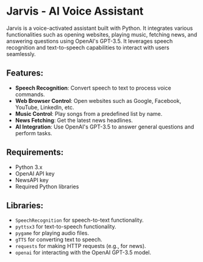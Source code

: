 # Jarvis - AI Voice Assistant

Jarvis is a voice-activated assistant built with Python. It integrates various functionalities such as opening websites, playing music, fetching news, and answering questions using OpenAI's GPT-3.5. It leverages speech recognition and text-to-speech capabilities to interact with users seamlessly.

## Features:
- **Speech Recognition**: Convert speech to text to process voice commands.
- **Web Browser Control**: Open websites such as Google, Facebook, YouTube, LinkedIn, etc.
- **Music Control**: Play songs from a predefined list by name.
- **News Fetching**: Get the latest news headlines.
- **AI Integration**: Use OpenAI's GPT-3.5 to answer general questions and perform tasks.

## Requirements:
- Python 3.x
- OpenAI API key
- NewsAPI key
- Required Python libraries

## Libraries:
- `SpeechRecognition` for speech-to-text functionality.
- `pyttsx3` for text-to-speech functionality.
- `pygame` for playing audio files.
- `gTTS` for converting text to speech.
- `requests` for making HTTP requests (e.g., for news).
- `openai` for interacting with the OpenAI GPT-3.5 model.

